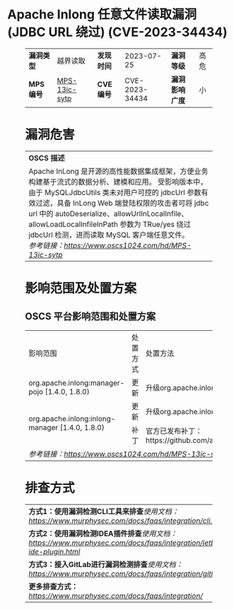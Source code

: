 # Apache Inlong 任意文件读取漏洞(JDBC URL 绕过) (CVE-2023-34434)
<figure class="wp-block-table">
    <table>
        <tbody>
        <tr>
            <td><strong>漏洞类型</strong></td>
            <td>越界读取</td>
            <td><strong>发现时间</strong></td>
            <td>2023-07-25</td>
            <td><strong>漏洞等级</strong></td>
            <td>高危</td>
        </tr>
        <tr>
            <td><strong>MPS编号</strong></td>
            <td><a href="https://www.oscs1024.com/hd/MPS-13ic-sytp">MPS-13ic-sytp</a></td>
            <td><strong>CVE编号</strong></td>
            <td>CVE-2023-34434</td>
            <td><strong>漏洞影响广度</strong></td>
            <td>小</td>
        </tr>
        </tbody>
    </table>
</figure>


<figure class="wp-block-table">
    <h1 class="wp-block-heading">漏洞危害</h1>
    <table>
        <tbody>
        <tr>
            <td><strong>OSCS 描述</strong></td>
        </tr>
        <tr>
            <td>Apache InLong 是开源的高性能数据集成框架，方便业务构建基于流式的数据分析、建模和应用。
受影响版本中，由于 MySQLJdbcUtils 类未对用户可控的 jdbcUrl 参数有效过滤，具备 InLong Web 端登陆权限的攻击者可将 jdbc url 中的 autoDeserialize、allowUrlInLocalInfile、allowLoadLocalInfileInPath 参数为 TRue/yes 绕过 jdbcUrl 检测，进而读取 MySQL 客户端任意文件。<br><em>参考链接：<a
                    href="https://www.oscs1024.com/hd/MPS-13ic-sytp">https://www.oscs1024.com/hd/MPS-13ic-sytp</a></em>
            </td>
        </tr>
        </tbody>
    </table>
</figure>


<figure class="wp-block-table alignleft">
    <h1 class="wp-block-heading">影响范围及处置方案</h1>
    <h2 class="wp-block-heading"><strong>OSCS</strong> <strong>平台影响范围和处置方案</strong></h2>
    <table>
        <tbody>
        <tr>
            <td>影响范围</td>
            <td>处置方式</td>
            <td>处置方法</td>
        </tr>
        <tr><td rowspan="1">org.apache.inlong:manager-pojo [1.4.0, 1.8.0)</td><td>更新</td><td>升级org.apache.inlong:manager-pojo到 1.8.0 或更高版本</td></tr><tr><td rowspan="2">org.apache.inlong:inlong-manager [1.4.0, 1.8.0)</td><td>更新</td><td>升级org.apache.inlong:inlong-manager到 1.8.0 或更高版本</td></tr><tr><td>补丁</td><td>官方已发布补丁：https://github.com/apache/inlong/commit/8390f8182457f76c87c66d45d3e5904cc5a08bb5</td></tr>
        <tr>
            <td colspan="3"><em>参考链接：</em><em><a
                    href="https://www.oscs1024.com/hd/MPS-13ic-sytp">https://www.oscs1024.com/hd/MPS-13ic-sytp</a></em></td>
        </tr>
        </tbody>
    </table>
</figure>


<figure class="wp-block-table">
    <h1 class="wp-block-heading">排查方式</h1>
    <table>
        <tbody>
        <tr>
            <td><strong>方式1：使用漏洞检测CLI工具来排查</strong><em>使用文档：<a
                    href="https://www.murphysec.com/docs/faqs/integration/cli.html">https://www.murphysec.com/docs/faqs/integration/cli.html</a></em>
            </td>
        </tr>
        <tr>
            <td><strong>方式2：使用漏洞检测IDEA插件排查</strong><em>使用文档：<a
                    href="https://www.murphysec.com/docs/faqs/integration/jetbrains-ide-plugin.html">https://www.murphysec.com/docs/faqs/integration/jetbrains-ide-plugin.html</a></em>
            </td>
        </tr>
        <tr>
            <td><strong>方式3：接入GitLab进行漏洞检测排查</strong><em>使用文档：<a
                    href="https://www.murphysec.com/docs/faqs/integration/gitlab.html">https://www.murphysec.com/docs/faqs/integration/gitlab.html</a></em>
            </td>
        </tr>
        <tr>
            <td><strong>更多排查方式：</strong><em><a
                    href="https://www.murphysec.com/docs/faqs/integration/">https://www.murphysec.com/docs/faqs/integration/</a></em>
            </td>
        </tr>
        </tbody>
    </table>
</figure>